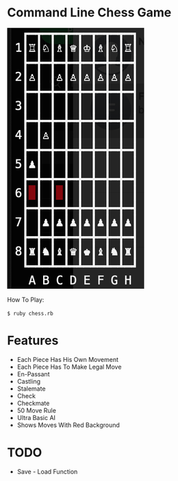 # Command Line Chess Game

![game_example](images/red_example.png)


How To Play:

`$ ruby chess.rb` 


# Features

* Each Piece Has His Own Movement
* Each Piece Has To Make Legal Move
* En-Passant
* Castling
* Stalemate
* Check
* Checkmate
* 50 Move Rule
* Ultra Basic AI
* Shows Moves With Red Background

# TODO
* Save - Load Function


